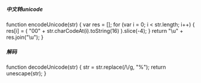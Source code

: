 ##### 中文转unicode
function encodeUnicode(str) {
  var res = [];
  for (var i = 0; i < str.length; i++) {
      res[i] = ( "00" + str.charCodeAt(i).toString(16) ).slice(-4);
  }
  return "\\u" + res.join("\\u");
}

##### 解码
function decodeUnicode(str) {
   str = str.replace(/\\/g, "%");
   return unescape(str);
}